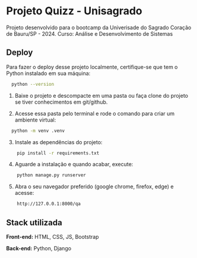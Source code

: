 
# Projeto Quizz - Unisagrado

Projeto desenvolvido para o bootcamp da Univerisade do Sagrado Coração de Bauru/SP - 2024.
Curso: Análise e Desenvolvimento de Sistemas










## Deploy

Para fazer o deploy desse projeto localmente, certifique-se que tem o Python instalado em sua máquina:

```bash
  python --version
```

1. Baixe o projeto e descompacte em uma pasta ou faça clone do projeto se tiver conhecimentos em git/github.

2. Acesse essa pasta pelo terminal e rode o comando para criar um ambiente virtual:
```bash
  python -m venv .venv
```
3. Instale as dependências do projeto:
```bash
    pip install -r requirements.txt
```
4. Aguarde a instalação e quando acabar, execute:
```bash
    python manage.py runserver
```
5. Abra o seu navegador preferido (google chrome, firefox, edge) e acesse:
```html
    http://127.0.0.1:8000/qa
```



## Stack utilizada

**Front-end:** HTML, CSS, JS, Bootstrap

**Back-end:** Python, Django








